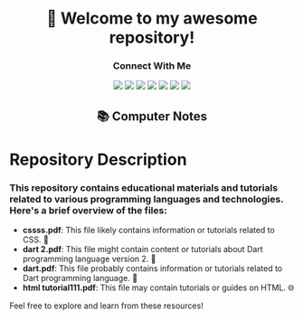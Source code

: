 <div align="center">
  <h1>🚀 Welcome to my awesome repository!</h1>

  <h3><strong>Connect With Me</strong></h3>
  <a href="https://www.linkedin.com/in/shivani-gupta-41733a24a/"><img src="https://img.shields.io/badge/LinkedIn-Profile-blue"></a>
  <a href="https://github.com/shivaniguptas206/"><img src="https://img.shields.io/badge/GitHub-Profile-brightgreen"></a>
  <a href="https://wordpress.com/home/shivani983.wordpress.com"><img src="https://img.shields.io/badge/WordPress-Blog-orange"></a>
  <a href="https://profiles.wordpress.org/shivaniguptas206/"><img src="https://img.shields.io/badge/WordPress-Profile-informational"></a>
  <a href="https://shivanimobilecenter.github.io/"><img src="https://img.shields.io/badge/Portfolio-Website-yellow"></a>
  <a href="https://www.learnvern.com/r/c74aa1"><img src="https://img.shields.io/badge/LearnVern-Course-red"></a>
  <a href="https://stackoverflow.com/users/23262040/shivani-gupta"><img src="https://img.shields.io/badge/Stack%20Overflow-Profile-blue"></a>
  
  <h2>📚 Computer Notes</h2>
</div>

# Repository Description

### This repository contains educational materials and tutorials related to various programming languages and technologies. Here's a brief overview of the files: ###

- **cssss.pdf**: This file likely contains information or tutorials related to CSS. 🎨
- **dart 2.pdf**: This file might contain content or tutorials about Dart programming language version 2. 🎯
- **dart.pdf**: This file probably contains information or tutorials related to Dart programming language. 🎯
- **html tutorial111.pdf**: This file may contain tutorials or guides on HTML. 🌐

Feel free to explore and learn from these resources!

